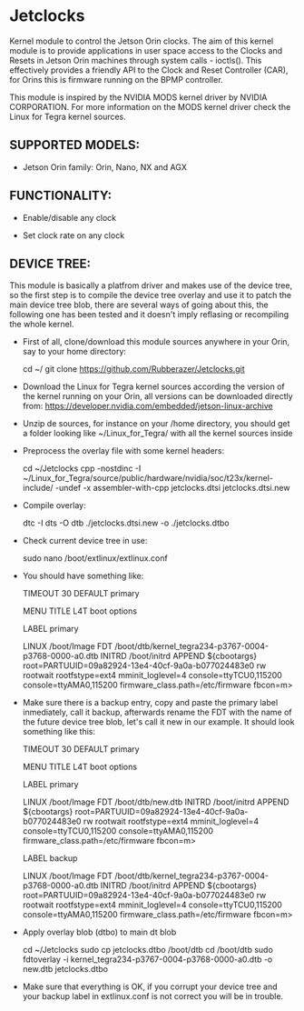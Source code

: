 # Jetclocks
Kernel module to control the Jetson Orin clocks.
The aim of this kernel module is to provide applications in user space access to the Clocks and Resets in Jetson Orin machines through system calls - ioctls(). This effectively provides a friendly API to the Clock and Reset Controller (CAR), for Orins this is firmware running on the BPMP controller.

This module is inspired by the NVIDIA MODS kernel driver by NVIDIA CORPORATION. For more information on the MODS kernel driver check the Linux for Tegra kernel sources.

<h2 align="left">SUPPORTED MODELS:</h2>

- Jetson Orin family: Orin, Nano, NX and AGX

<h2 align="left">FUNCTIONALITY:</h2>

- Enable/disable any clock

- Set clock rate on any clock

<h2 align="left">DEVICE TREE:</h2>

This module is basically a platfrom driver and makes use of the device tree, so the first step is to compile the device tree overlay and use it to patch the main device tree blob, there are several ways of going about this, the following one has been tested and it doesn't imply reflasing or recompiling the whole kernel.

- First of all, clone/download this module sources anywhere in your Orin, say to your home directory:

  	cd ~/
	git clone https://github.com/Rubberazer/Jetclocks.git

- Download the Linux for Tegra kernel sources according the version of the kernel running on your Orin, all versions can be downloaded directly from: https://developer.nvidia.com/embedded/jetson-linux-archive

- Unzip de sources, for instance on your /home directory, you should get a folder looking like ~/Linux_for_Tegra/ with all the kernel sources inside

- Preprocess the overlay file with some kernel headers:

    cd ~/Jetclocks
    cpp -nostdinc -I ~/Linux_for_Tegra/source/public/hardware/nvidia/soc/t23x/kernel-include/ -undef -x assembler-with-cpp jetclocks.dtsi  jetclocks.dtsi.new

- Compile overlay:

    dtc -I dts -O dtb ./jetclocks.dtsi.new -o ./jetclocks.dtbo

- Check current device tree in use:

    sudo nano /boot/extlinux/extlinux.conf

- You should have something like:

  TIMEOUT 30
  DEFAULT primary

  MENU TITLE L4T boot options

  LABEL primary

  LINUX /boot/Image
  FDT /boot/dtb/kernel_tegra234-p3767-0004-p3768-0000-a0.dtb
  INITRD /boot/initrd
  APPEND ${cbootargs} root=PARTUUID=09a82924-13e4-40cf-9a0a-b077024483e0 rw rootwait rootfstype=ext4 mminit_loglevel=4 console=ttyTCU0,115200 console=ttyAMA0,115200 firmware_class.path=/etc/firmware fbcon=m>

- Make sure there is a backup entry, copy and paste the primary label inmediately, call it backup, afterwards rename the FDT with the name of the future device tree blob, let's call it new in our example. It should look something like this:

  TIMEOUT 30
  DEFAULT primary

  MENU TITLE L4T boot options

  LABEL primary

  LINUX /boot/Image
  FDT /boot/dtb/new.dtb
  INITRD /boot/initrd
  APPEND ${cbootargs} root=PARTUUID=09a82924-13e4-40cf-9a0a-b077024483e0 rw rootwait rootfstype=ext4 mminit_loglevel=4 console=ttyTCU0,115200 console=ttyAMA0,115200 firmware_class.path=/etc/firmware fbcon=m>

  LABEL backup

  LINUX /boot/Image
  FDT /boot/dtb/kernel_tegra234-p3767-0004-p3768-0000-a0.dtb
  INITRD /boot/initrd
  APPEND ${cbootargs} root=PARTUUID=09a82924-13e4-40cf-9a0a-b077024483e0 rw rootwait rootfstype=ext4 mminit_loglevel=4 console=ttyTCU0,115200 console=ttyAMA0,115200 firmware_class.path=/etc/firmware fbcon=m>
	
- Apply overlay blob (dtbo) to main dt blob

    cd ~/Jetclocks
    sudo cp jetclocks.dtbo /boot/dtb
    cd /boot/dtb
    sudo fdtoverlay -i kernel_tegra234-p3767-0004-p3768-0000-a0.dtb -o new.dtb jetclocks.dtbo

- Make sure that everything is OK, if you corrupt your device tree and your backup label in extlinux.conf is not correct you will be in trouble.

